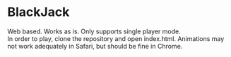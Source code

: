 # BlackJack
Web based.
Works as is. Only supports single player mode. <br />
In order to play, clone the repository and open index.html.
Animations may not work adequately in Safari, but should be fine in Chrome.
